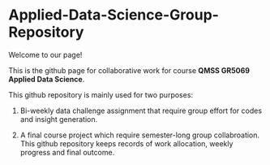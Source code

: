 # Applied-Data-Science-Group-Repository

Welcome to our page!

This is the github page for collaborative work for course __QMSS GR5069 Applied Data Science__.

This github repository is mainly used for two purposes:

  1. Bi-weekly data challenge assignment that require group effort for codes and insight generation.
  
  2. A final course project which require semester-long group collabroation. This github repository keeps records of work allocation, weekly progress and final outcome.
  

